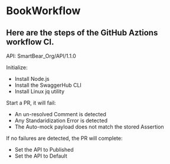 # BookWorkflow

## Here are the steps of the GitHub Aztions workflow CI.

API: SmartBear_Org/API/1.1.0

Initialize:
  - Install Node.js
  - Install the SwaggerHub CLI
  - Install Linux jq utility
  
Start a PR, it will fail:
  - An un-resolved Comment is detected
  - Any Standaridization Error is detected
  - The Auto-mock payload does not match the stored Assertion

If no failures are detected, the PR will complete:
  - Set the API to Published
  - Set the API to Default
